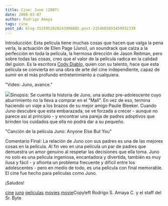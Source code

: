 ```yaml
---
title: Cine: Juno (2007)
date: 2008-03-07
author: Rodrigo Amaya
tags: cine
post_id: blog-3515952828243908885.post-2154685893459932339
---
```


Introducción: Esta
      película tiene muchas cosas que hacen que valga la pena verla, la actuación de Ellen Page
      (Juno), un soundrack que calza a la
      perfección en toda la película, la hermosa dirección de Jason Reitman, pero sobre
      todas las cosas, creo que el valor de la película radica en la calidad del guion. Es la
      escritora [Cody Diablo,](http://diablocody.blogspot.com/) quien con su
      talento, hace que esta película se convierta en una obra de arte del cine independiente, capaz
      de sumir en el más profundo entretenimiento a cualquiera.

"Video:
      Juno, avance."

[![](http://www.reelmovienews.com/images/gallery/the-juno-movie-poster_292x410.jpg)](http://www.reelmovienews.com/images/gallery/the-juno-movie-poster_292x410.jpg)Sinopsis: Se
      cuenta la historia de Juno, una audaz pre-adolescente cuyo aburrimiento no la lleva a comprar
      en el "Mall". En vez de eso, termina haciendo un viaje a los brazos de su mejor amigo Paulie
      Bleeker. Cuando Juno descubre que esta embarazada, se ve forzada a crecer - aunque no parece
      así al principio - y encontrar una pareja de padres adoptivos que brinden los cuidados que
      ella no podrá dar a su pequeño.

"Canción
      de la película Juno: Anyone Else But You"

Comentario
      Final: La relación de Juno con sus padres es una de las mejores cosas en la
      película. Al fin veo en una película un par de padres que demuestra un amor genuino al
      respetar las decisiones que ella toma. Juno no solo es una película ingeniosa, encantadora y
      divertida, también es muy ilusa y fácil - y afronta un problema frecuente y difícil entre los
      adolescentes - pero en medio de todo, es una película con final memorable. El cine fue hecho
      para películas como Juno.

¡Saludos!

[cine](http://www.blogalaxia.com/tags/cine) [juno](http://www.blogalaxia.com/tags/juno) [peliculas](http://www.blogalaxia.com/tags/peliculas) [movies](http://www.blogalaxia.com/tags/movies) [movie](http://www.blogalaxia.com/tags/movie)Copyleft Rodrigo S. Amaya C. y el staff del Sr.
      Byte